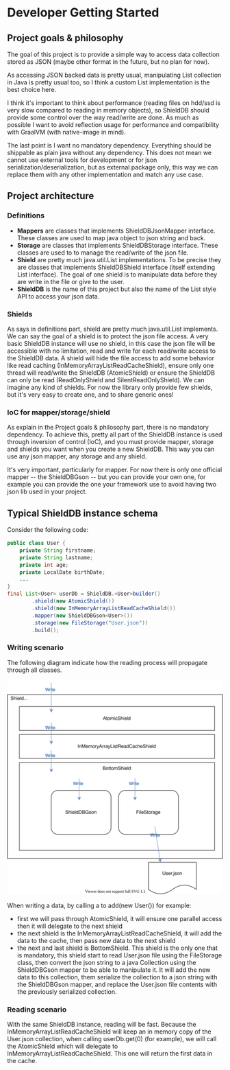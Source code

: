 # Developer Getting Started

## Project goals & philosophy

The goal of this project is to provide a simple way to access data collection stored as JSON (maybe other format in the future, but no plan for now).

As accessing JSON backed data is pretty usual, manipulating List collection in Java is pretty usual too, so I think a custom List implementation is the best choice here.

I think it's important to think about performance (reading files on hdd/ssd is very slow compared to reading in memory objects), so ShieldDB should provide some control over the way read/write are done. As much as possible I want to avoid reflection usage for performance and compatibility with GraalVM (with native-image in mind).

The last point is I want no mandatory dependency. Everything should be shippable as plain java without any dependency. This does not mean we cannot use external tools for development or for json serialization/deserialization, but as external package only, this way we can replace them with any other implementation and match any use case.

## Project architecture

### Definitions

- **Mappers** are classes that implements ShieldDBJsonMapper interface. These classes are used to map java object to json string and back.
- **Storage** are classes that implements ShieldDBStorage interface. These classes are used to to manage the read/write of the json file.
- **Shield** are pretty much java.util.List implementations. To be precise they are classes that implements ShieldDBShield interface (itself extending List interface). The goal of one shield is to manipulate data before they are write in the file or give to the user.
- **ShieldDB** is the name of this project but also the name of the List style API to access your json data.

### Shields

As says in definitions part, shield are pretty much java.util.List implements. We can say the goal of a shield is to protect the json file access. A very basic ShieldDB instance will use no shield, in this case the json file will be accessible with no limitation, read and write for each read/write access to the ShieldDB data. A shield will hide the file access to add some behavior like read caching (InMemoryArrayListReadCacheShield), ensure only one thread will read/write the ShieldDB (AtomicShield) or ensure the ShieldDB can only be read (ReadOnlyShield and SilentReadOnlyShield). We can imagine any kind of shields. For now the library only provide few shields, but it's very easy to create one, and to share generic ones!

### IoC for mapper/storage/shield

As explain in the Project goals & philosophy part, there is no mandatory dependency. To achieve this, pretty all part of the ShieldDB instance is used through inversion of control (IoC), and you must provide mapper, storage and shields you want when you create a new ShieldDB. This way you can use any json mapper, any storage and any shield.

It's very important, particularly for mapper. For now there is only one official mapper -- the ShieldDBGson -- but you can provide your own one, for example you can provide the one your framework use to avoid having two json lib used in your project.

## Typical ShieldDB instance schema

Consider the following code:

```java
public class User {
	private String firstname;
	private String lastname;
	private int age;
	private LocalDate birthDate;
	...
}
final List<User> userDb = ShieldDB.<User>builder()
        .shield(new AtomicShield())
		.shield(new InMemoryArrayListReadCacheShield())
		.mapper(new ShieldDBGson<User>())
		.storage(new FileStorage("User.json"))
		.build();
```

### Writing scenario

The following diagram indicate how the reading process will propagate through all classes.

![Writing through shielddb instance diagram](doc/writing-through-shielddb-instance.svg)

When writing a data, by calling a to add(new User()) for example:
- first we will pass through AtomicShield, it will ensure one parallel access then it will delegate to the next shield
- the next shield is the InMemoryArrayListReadCacheShield, it will add the data to the cache, then pass new data to the next shield
- the next and last shield is BottomShield. This shield is the only one that is mandatory, this shield start to read User.json file using the FileStorage class, then convert the json string to a java Collection using the ShieldDBGson mapper to be able to manipulate it. It will add the new data to this collection, them serialize the collection to a json string with the ShieldDBGson mapper, and replace the User.json file contents with the previously serialized collection.

### Reading scenario

With the same ShieldDB instance, reading will be fast. Because the InMemoryArrayListReadCacheShield will keep an in memory copy of the User.json collection, when calling userDb.get(0) (for example), we will call the AtomicShield which will delegate to InMemoryArrayListReadCacheShield. This one will return the first data in the cache.
